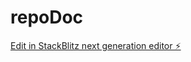 # repoDoc

[Edit in StackBlitz next generation editor ⚡️](https://stackblitz.com/~/github.com/maiProgrammer/repoDoc)